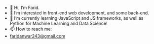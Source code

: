 - 👋 Hi, I’m Farid.
- 👀 I’m interested in front-end web development, and some back-end.
- 🌱 I’m currently learning JavaScript and JS frameworks, as well as Python for Machine Learning and Data Science!
- 📫 How to reach me:
- faridanwar243@gmail.com

<!---
Fanwar243/Fanwar243 is a ✨ special ✨ repository because its `README.md` (this file) appears on your GitHub profile.
You can click the Preview link to take a look at your changes.
--->
